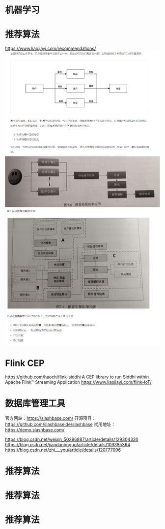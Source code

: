 
# 机器学习

# 推荐算法

https://www.liaojiayi.com/recommendations/
![](.机器学习笔记_images/84622b28.png)
![](.机器学习笔记_images/fe8b24d2.png)
![](.机器学习笔记_images/c90fc6a1.png)


# Flink CEP
https://github.com/haoch/flink-siddhi
A CEP library to run Siddhi within Apache Flink™ Streaming Application
https://www.liaojiayi.com/flink-IoT/



# 数据库管理工具
官方网站：https://slashbase.com/
开源项目：https://github.com/slashbaseide/slashbase
试用地址：https://demo.slashbase.com/

https://blog.csdn.net/weixin_50296887/article/details/129304320
https://blog.csdn.net/jiandanbuguo/article/details/109385364
https://blog.csdn.net/zhi___you/article/details/120777096


# 推荐算法
# 推荐算法
# 推荐算法
